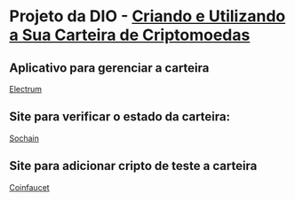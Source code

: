 # Projeto da DIO - [Criando e Utilizando a Sua Carteira de Criptomoedas](https://web.dio.me/lab/criando-e-utilizando-a-sua-carteira-de-criptomoedas/learning/9c6af51d-2999-41f1-b4ec-b0eba9cbd30a)


## Aplicativo para gerenciar a carteira
[Electrum](https://electrum.org/#download)

## Site para verificar o estado da carteira:
[Sochain](https://sochain.com)

## Site para adicionar cripto de teste a carteira
[Coinfaucet](https://coinfaucet.eu/en/btc-testnet/)
